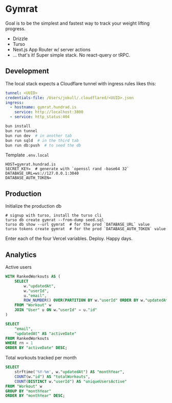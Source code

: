 # Gymrat

Goal is to be the simplest and fastest way to track your weight lifting progress.

- Drizzle
- Turso
- Next.js App Router w/ server actions
- ... that's it! Super simple stack. No react-query or tRPC.

## Development

The local stack expects a Cloudflare tunnel with ingress rules likes this:

```yaml
tunnel: <UUID>
credentials-file: /Users/jokull/.cloudflared/<UUID>.json
ingress:
  - hostname: gymrat.hundrad.is
    service: http://localhost:3800
  - service: http_status:404
```

```bash
bun install
bun run tunnel
bun run dev  # in another tab
bun run sqld  # in the third tab
bun run db:push  # to seed the db
```

Template `.env.local`

```
HOST=gymrat.hundrad.is
SECRET_KEY=  # generate with `openssl rand -base64 32`
DATABASE_URL=ws://127.0.0.1:3040
DATABASE_AUTH_TOKEN=
```

## Production

Initialize the production db

```
# signup with turso, install the turso cli
turso db create gymrat --from-dump seed.sql
turso db show --url gymrat  # for the prod `DATABASE_URL` value
turso tokens create gymrat  # for the prod `DATABASE_AUTH_TOKEN` value
```

Enter each of the four Vercel variables. Deploy. Happy days.

## Analytics

Active users

```sql
WITH RankedWorkouts AS (
    SELECT
        w."updatedAt",
        w."userId",
        u."email",
        ROW_NUMBER() OVER(PARTITION BY w."userId" ORDER BY w."updatedAt" DESC) AS rn
    FROM "Workout" w
    JOIN "User" u ON w."userId" = u."id"
)

SELECT
    "email",
    "updatedAt" AS "activeDate"
FROM RankedWorkouts
WHERE rn = 1
ORDER BY "activeDate" DESC;
```

Total workouts tracked per month

```sql
SELECT
    strftime('%Y-%m', w."updatedAt") AS "monthYear",
    COUNT(w."id") AS "totalWorkouts",
    COUNT(DISTINCT w."userId") AS "uniqueUsersActive"
FROM "Workout" w
GROUP BY "monthYear"
ORDER BY "monthYear" DESC;
```
